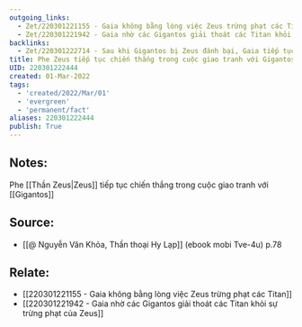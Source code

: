 ```yaml
---
outgoing_links:
  - Zet/220301221155 - Gaia không bằng lòng việc Zeus trừng phạt các Titan
  - Zet/220301221942 - Gaia nhờ các Gigantos giải thoát các Titan khỏi sự trừng phạt của Zeus
backlinks:
  - Zet/220301222714 - Sau khi Gigantos bị Zeus đánh bại, Gaia tiếp tục nhờ Typhon
title: Phe Zeus tiếp tục chiến thắng trong cuộc giao tranh với Gigantos
UID: 220301222444
created: 01-Mar-2022
tags:
  - 'created/2022/Mar/01'
  - 'evergreen'
  - 'permanent/fact'
aliases: 220301222444
publish: True
---
```

## Notes:
Phe [[Thần Zeus|Zeus]] tiếp tục chiến thắng trong cuộc giao tranh với [[Gigantos]]

## Source:
- [[@ Nguyễn Văn Khỏa, Thần thoại Hy Lạp]] (ebook mobi Tve-4u) p.78

## Relate:
- [[220301221155 - Gaia không bằng lòng việc Zeus trừng phạt các Titan]]
- [[220301221942 - Gaia nhờ các Gigantos giải thoát các Titan khỏi sự trừng phạt của Zeus]]